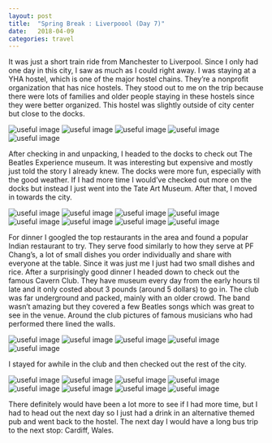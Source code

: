 ```yaml
---
layout: post
title:  "Spring Break : Liverpoool (Day 7)"
date:   2018-04-09
categories: travel
---
```


It was just a short train ride from Manchester to Liverpool. Since I only had one day in this city, I saw as much as I could right away. I was staying at a YHA hostel, which is one of the major hostel chains. They’re a nonprofit organization that has nice hostels. They stood out to me on the trip because there were lots of families and older people staying in these hostels since they were better organized. This hostel was slightly outside of city center but close to the docks.

![useful image]({{site.baseurl}}/assets/img/sb-liverpool-1/dsc00609.jpg)
![useful image]({{site.baseurl}}/assets/img/sb-liverpool-1/dsc00610.jpg)
![useful image]({{site.baseurl}}/assets/img/sb-liverpool-1/dsc00611.jpg)
![useful image]({{site.baseurl}}/assets/img/sb-liverpool-1/dsc00612.jpg)
![useful image]({{site.baseurl}}/assets/img/sb-liverpool-1/dsc00613.jpg)

After checking in and unpacking, I headed to the docks to check out The Beatles Experience museum. It was interesting but expensive and mostly just told the story I already knew. The docks were more fun, especially with the good weather. If I had more time I would’ve checked out more on the docks but instead I just went into the Tate Art Museum. After that, I moved in towards the city.

![useful image]({{site.baseurl}}/assets/img/sb-liverpool-2/dsc00614.jpg)
![useful image]({{site.baseurl}}/assets/img/sb-liverpool-2/dsc00615.jpg)
![useful image]({{site.baseurl}}/assets/img/sb-liverpool-2/dsc00616.jpg)
![useful image]({{site.baseurl}}/assets/img/sb-liverpool-2/dsc00617.jpg)
![useful image]({{site.baseurl}}/assets/img/sb-liverpool-2/dsc00619.jpg)
![useful image]({{site.baseurl}}/assets/img/sb-liverpool-2/dsc00620.jpg)
![useful image]({{site.baseurl}}/assets/img/sb-liverpool-2/dsc00621.jpg)
![useful image]({{site.baseurl}}/assets/img/sb-liverpool-2/dsc00622.jpg)

For dinner I googled the top restaurants in the area and found a popular Indian restaurant to try. They serve food similarly to how they serve at PF Chang’s, a lot of small dishes you order individually and share with everyone at the table. Since it was just me I just had two small dishes and rice. After a surprisingly good dinner I headed down to check out the famous Cavern Club. They have museum every day from the early hours til late and it only costed about 3 pounds (around 5 dollars) to go in. The club was far underground and packed, mainly with an older crowd. The band wasn’t amazing but they covered a few Beatles songs which was great to see in the venue. Around the club pictures of famous musicians who had performed there lined the walls.

![useful image]({{site.baseurl}}/assets/img/sb-liverpool-3/dsc00623.jpg)
![useful image]({{site.baseurl}}/assets/img/sb-liverpool-3/dsc00624.jpg)
![useful image]({{site.baseurl}}/assets/img/sb-liverpool-3/dsc00625.jpg)
![useful image]({{site.baseurl}}/assets/img/sb-liverpool-3/dsc00626.jpg)
![useful image]({{site.baseurl}}/assets/img/sb-liverpool-3/dsc00627.jpg)

I stayed for awhile in the club and then checked out the rest of the city.

![useful image]({{site.baseurl}}/assets/img/sb-liverpool-4/dsc00628.jpg)
![useful image]({{site.baseurl}}/assets/img/sb-liverpool-4/dsc00629.jpg)
![useful image]({{site.baseurl}}/assets/img/sb-liverpool-4/dsc00630.jpg)
![useful image]({{site.baseurl}}/assets/img/sb-liverpool-4/dsc00631.jpg)
![useful image]({{site.baseurl}}/assets/img/sb-liverpool-4/dsc00632.jpg)
![useful image]({{site.baseurl}}/assets/img/sb-liverpool-4/dsc00633.jpg)
![useful image]({{site.baseurl}}/assets/img/sb-liverpool-4/dsc00634.jpg)
![useful image]({{site.baseurl}}/assets/img/sb-liverpool-4/dsc00635.jpg)

There definitely would have been a lot more to see if I had more time, but I had to head out the next day so I just had a drink in an alternative themed pub and went back to the hostel. The next day I would have a long bus trip to the next stop: Cardiff, Wales.

